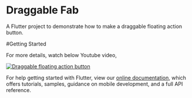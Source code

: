 # Draggable Fab

A Flutter project to demonstrate how to make a draggable floating action button.

#Getting Started

For more details, watch below Youtube video,

[![Draggable floating action button](https://img.youtube.com/vi/dn6Mh13u2YM/0.jpg)](https://youtu.be/dn6Mh13u2YM)


For help getting started with Flutter, view our
[online documentation](https://flutter.dev/docs), which offers tutorials,
samples, guidance on mobile development, and a full API reference.
